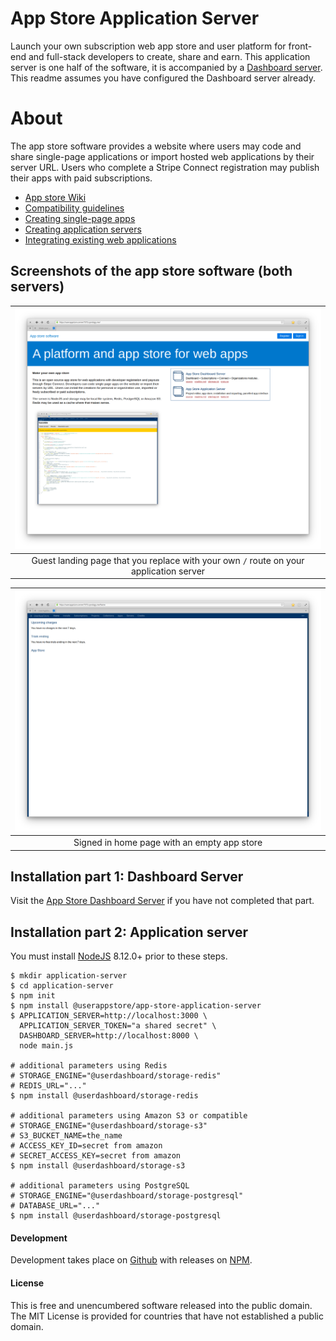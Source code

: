 # App Store Application Server

Launch your own subscription web app store and user platform for front-end and full-stack developers to create, share and earn.  This application server is one half of the software, it is accompanied by a [Dashboard server](https://github.com/userappstore/app-store-dashboard-server).  This readme assumes you have configured the Dashboard server already.

# About

The app store software provides a website where users may code and share single-page applications or import hosted web applications by their server URL.  Users who complete a Stripe Connect registration may publish their apps with paid subscriptions.

- [App store Wiki](https://github.com/userappstore/app-store-application-server/wiki)
- [Compatibility guidelines](https://github.com/userappstore/app-store-application-server/wiki/Compatibility-guidelines)
- [Creating single-page apps](https://github.com/userappstore/app-store-application-server/wiki/Creating-single-page-apps)
- [Creating application servers](https://github.com/userappstore/app-store-application-server/wiki/Creating-application-servers)
- [Integrating existing web applications](https://github.com/userappstore/dashboard/wiki/Integrating-existing-web-applications)

## Screenshots of the app store software (both servers)

| ![Guest landing page](./src/www/public/1-app-store-landing-page.png?raw=true) | 
|:---------------------------------------------------------------------------------------------------------------:|
| Guest landing page that you replace with your own `/` route on your application server |

| ![Signed in home page](./src/www/public/2-app-store-signed-in.png?raw=true) |
|:---------------------------------------------------------------------------------------------------------------:|
| Signed in home page with an empty app store |

## Installation part 1: Dashboard Server

Visit the [App Store Dashboard Server](https://github.com/userappstore/app-store-dashboard-server) if you have not completed that part.

## Installation part 2: Application server

You must install [NodeJS](https://nodejs.org) 8.12.0+ prior to these steps.

    $ mkdir application-server
    $ cd application-server
    $ npm init
    $ npm install @userappstore/app-store-application-server
    $ APPLICATION_SERVER=http://localhost:3000 \
      APPLICATION_SERVER_TOKEN="a shared secret" \
      DASHBOARD_SERVER=http://localhost:8000 \
      node main.js

    # additional parameters using Redis
    # STORAGE_ENGINE="@userdashboard/storage-redis"
    # REDIS_URL="..."
    $ npm install @userdashboard/storage-redis
    
    # additional parameters using Amazon S3 or compatible
    # STORAGE_ENGINE="@userdashboard/storage-s3"
    # S3_BUCKET_NAME=the_name
    # ACCESS_KEY_ID=secret from amazon
    # SECRET_ACCESS_KEY=secret from amazon
    $ npm install @userdashboard/storage-s3

    # additional parameters using PostgreSQL
    # STORAGE_ENGINE="@userdashboard/storage-postgresql"
    # DATABASE_URL="..."
    $ npm install @userdashboard/storage-postgresql

#### Development

Development takes place on [Github](https://github.com/userappstore/app-store-dashboard-server) with releases on [NPM](https://www.npmjs.com/package/@userappstore/app-store-dashboard-server).

#### License

This is free and unencumbered software released into the public domain.  The MIT License is provided for countries that have not established a public domain.